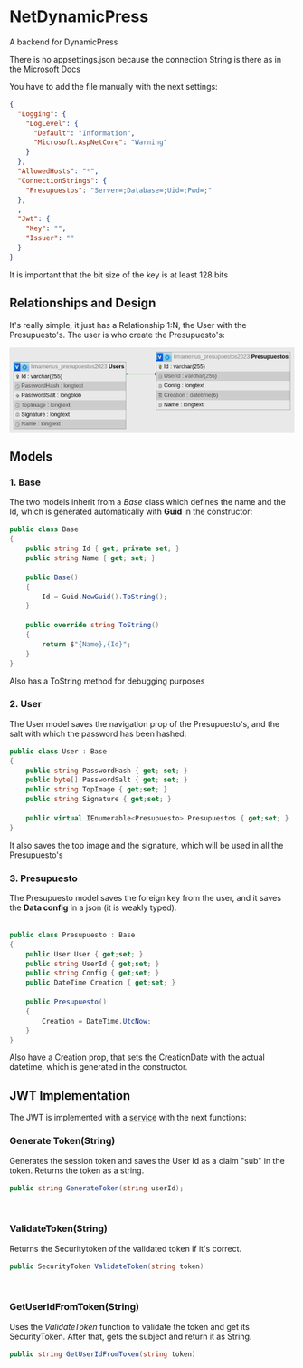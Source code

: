 # NetDynamicPress
A backend for DynamicPress

There is no appsettings.json because the connection String is there as in the [Microsoft Docs](https://learn.microsoft.com/en-us/ef/core/miscellaneous/connection-strings)

You have to add the file manually with the next settings:
```json
{
  "Logging": {
    "LogLevel": {
      "Default": "Information",
      "Microsoft.AspNetCore": "Warning"
    }
  },
  "AllowedHosts": "*",
  "ConnectionStrings": {
    "Presupuestos": "Server=;Database=;Uid=;Pwd=;"
  },
  ,
  "Jwt": {
    "Key": "",
    "Issuer": ""
  }
}
```
It is important that the bit size of the key is at least 128 bits


## Relationships and Design

It's really simple, it just has a Relationship 1:N, the User with the Presupuesto's. The user is who create the Presupuesto's:

<div style="width: 100%; display: grid; place-items: center;">
  <img src="design.png">
</div>

## Models

### 1. Base
The two models inherit from a *Base* class which defines the name and the Id, which is generated automatically with **Guid** in the constructor:

```C#
public class Base
{
    public string Id { get; private set; }
    public string Name { get; set; }

    public Base()
    {
        Id = Guid.NewGuid().ToString();
    }

    public override string ToString()
    {
        return $"{Name},{Id}";
    }
}

```
Also has a ToString method for debugging purposes

### 2. User
The User model saves the navigation prop of the Presupuesto's, and the salt with which the password has been hashed:

```C#
public class User : Base
{
    public string PasswordHash { get; set; }
    public byte[] PasswordSalt { get; set; }
    public string TopImage { get;set; }
    public string Signature { get;set; }

    public virtual IEnumerable<Presupuesto> Presupuestos { get;set; }
}
```

It also saves the top image and the signature, which will be used in all the Presupuesto's

### 3. Presupuesto
The Presupuesto model saves the foreign key from the user, and it saves the **Data config** in a json (it is weakly typed).

```C#

public class Presupuesto : Base
{
    public User User { get;set; }
    public string UserId { get;set; }
    public string Config { get;set; }
    public DateTime Creation { get;set; }

    public Presupuesto()
    {
        Creation = DateTime.UtcNow;
    }
}
```

Also have a Creation prop, that sets the CreationDate with the actual datetime, which is generated in the constructor.

## JWT Implementation
The JWT is implemented with a [service](https://github.com/Abad-Dev/NetDynamicPress/blob/main/Services/JwtService.cs) with the next functions:

### Generate Token(String)
Generates the session token and saves the User Id as a claim "sub" in the token. Returns the token as a string.
```c#
public string GenerateToken(string userId);
```
<br>

### ValidateToken(String)
Returns the Securitytoken of the validated token if it's correct.
```c#
public SecurityToken ValidateToken(string token)
```
<br>

### GetUserIdFromToken(String)
Uses the *ValidateToken* function to validate the token and get its SecurityToken. After that, gets the subject and return it as String. 
```c#
public string GetUserIdFromToken(string token)
```